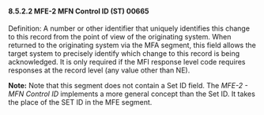 #### 8.5.2.2 MFE-2 MFN Control ID (ST) 00665

Definition: A number or other identifier that uniquely identifies this change to this record from the point of view of the originating system. When returned to the originating system via the MFA segment, this field allows the target system to precisely identify which change to this record is being acknowledged. It is only required if the MFI response level code requires responses at the record level (any value other than NE).

**Note:** Note that this segment does not contain a Set ID field. The _MFE-2 - MFN Control ID_ implements a more general concept than the Set ID. It takes the place of the SET ID in the MFE segment.
